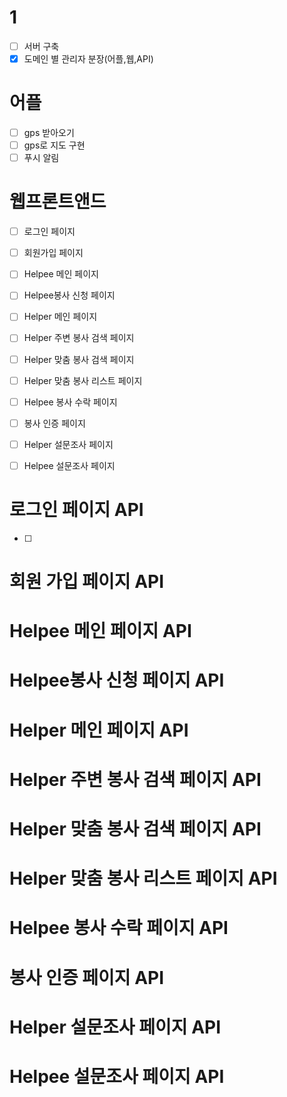 # 1
- [ ] 서버 구축
- [x] 도메인 별 관리자 분장(어플,웹,API)

# 어플
- [ ] gps 받아오기
- [ ] gps로 지도 구현
- [ ] 푸시 알림

# 웹프론트앤드
- [ ] 로그인 페이지
- [ ] 회원가입 페이지
- [ ] Helpee 메인 페이지
- [ ] Helpee봉사 신청 페이지
- [ ] Helper 메인 페이지
- [ ] Helper 주변 봉사 검색 페이지
- [ ] Helper 맞춤 봉사 검색 페이지
- [ ] Helper 맞춤 봉사 리스트 페이지
- [ ] Helpee 봉사 수락 페이지
- [ ] 봉사 인증 페이지
- [ ] Helper 설문조사 페이지
- [ ] Helpee 설문조사 페이지


# 로그인 페이지 API
- [ ] 

# 회원 가입 페이지 API

# Helpee 메인 페이지 API

# Helpee봉사 신청 페이지 API

# Helper 메인 페이지 API

# Helper 주변 봉사 검색 페이지 API

# Helper 맞춤 봉사 검색 페이지 API

# Helper 맞춤 봉사 리스트 페이지 API

# Helpee 봉사 수락 페이지 API

# 봉사 인증 페이지 API

# Helper 설문조사 페이지 API

# Helpee 설문조사 페이지 API


